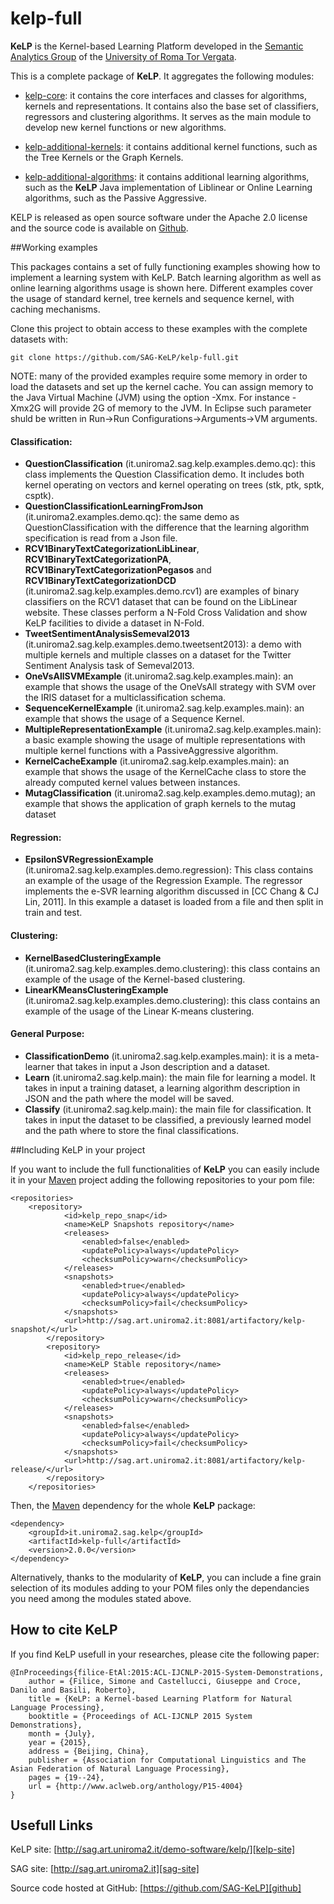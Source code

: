 kelp-full
=========

 **KeLP** is the Kernel-based Learning Platform developed in the [Semantic Analytics Group][sag-site] of
the [University of Roma Tor Vergata][uniroma2-site]. 

This is a complete package of **KeLP**. 
It aggregates the following modules:

* [kelp-core](https://github.com/SAG-KeLP/kelp-core): it contains the core interfaces and classes for algorithms, kernels and representations. It contains also the base set of classifiers, regressors and clustering algorithms. It serves as the main module to develop new kernel functions or new algorithms.

* [kelp-additional-kernels](https://github.com/SAG-KeLP/kelp-additional-kernels): it contains additional kernel functions, such as the Tree Kernels or the Graph Kernels.

* [kelp-additional-algorithms](https://github.com/SAG-KeLP/kelp-additional-algorithms): it contains additional learning algorithms, such as the **KeLP** Java implementation of Liblinear or Online Learning algorithms, such as the Passive Aggressive.

KELP is released as open source software under the Apache 2.0 license and the source code is available on [Github][github].

##Working examples

This packages contains a set of fully functioning examples showing how to implement a learning system with KeLP. Batch learning algorithm as well as online learning algorithms usage is shown here. Different examples cover the usage of standard kernel, tree kernels and sequence kernel, with caching mechanisms.

Clone this project to obtain access to these examples with the complete datasets with:

```
git clone https://github.com/SAG-KeLP/kelp-full.git
```

NOTE: many of the provided examples require some memory in order to load the datasets and set up the kernel cache. You can assign memory to the Java Virtual Machine (JVM) using the option -Xmx. For instance -Xmx2G will provide 2G of memory to the JVM. In Eclipse such parameter shuld be written in Run->Run Configurations->Arguments->VM arguments.

#### Classification:
* **QuestionClassification** (it.uniroma2.sag.kelp.examples.demo.qc): this class implements the Question Classification demo. It includes both kernel operating on vectors and kernel operating on trees (stk, ptk, sptk, csptk).
* **QuestionClassificationLearningFromJson** (it.uniroma2.examples.demo.qc): the same demo as QuestionClassification with the difference that the learning algorithm specification is read from a Json file.
* **RCV1BinaryTextCategorizationLibLinear**, **RCV1BinaryTextCategorizationPA**,  **RCV1BinaryTextCategorizationPegasos** and **RCV1BinaryTextCategorizationDCD** (it.uniroma2.sag.kelp.examples.demo.rcv1) are examples of binary classifiers on the RCV1 dataset that can be found on the LibLinear website. These classes perform a N-Fold Cross Validation and show KeLP facilities to divide a dataset in N-Fold.
* **TweetSentimentAnalysisSemeval2013** (it.uniroma2.sag.kelp.examples.demo.tweetsent2013): a demo with multiple kernels and multiple classes on a dataset for the Twitter Sentiment Analysis task of Semeval2013.
* **OneVsAllSVMExample** (it.uniroma2.sag.kelp.examples.main): an example that shows the usage of the OneVsAll strategy with SVM over the IRIS dataset for a multiclassification schema.
* **SequenceKernelExample** (it.uniroma2.sag.kelp.examples.main): an example that shows the usage of a Sequence Kernel.
* **MultipleRepresentationExample** (it.uniroma2.sag.kelp.examples.main): a basic example showing the usage of multiple representations with multiple kernel functions with a PassiveAggressive algorithm.
* **KernelCacheExample** (it.uniroma2.sag.kelp.examples.main): an example that shows the usage of the KernelCache class to store the already computed kernel values between instances.
* **MutagClassification** 
(it.uniroma2.sag.kelp.examples.demo.mutag); an example that shows the application of graph kernels to the mutag dataset

#### Regression:
* **EpsilonSVRegressionExample** (it.uniroma2.sag.kelp.examples.demo.regression): This class contains an example of the usage of the Regression Example. The regressor implements the e-SVR learning algorithm discussed in [CC Chang & CJ Lin, 2011]. In this example a dataset is loaded from a file and then split in train and test.

#### Clustering:
* **KernelBasedClusteringExample** (it.uniroma2.sag.kelp.examples.demo.clustering): this class contains an example of the usage of the Kernel-based clustering.
* **LinearKMeansClusteringExample** (it.uniroma2.sag.kelp.examples.demo.clustering): this class contains an example of the usage of the Linear K-means clustering.


#### General Purpose:
* **ClassificationDemo** (it.uniroma2.sag.kelp.examples.main): it is a meta-learner that takes in input a Json description and a dataset.
* **Learn** (it.uniroma2.sag.kelp.main): the main file for learning a model. It takes in input a training dataset, a learning algorithm description in JSON and the path where the model will be saved.
* **Classify** (it.uniroma2.sag.kelp.main): the main file for classification. It takes in input the dataset to be classified, a previously learned model and the path where to store the final classifications.


##Including KeLP in your project

If you want to include the full functionalities of **KeLP** you can  easily include it in your [Maven][maven-site] project adding the following repositories to your pom file:

```
<repositories>
	<repository>
			<id>kelp_repo_snap</id>
			<name>KeLP Snapshots repository</name>
			<releases>
				<enabled>false</enabled>
				<updatePolicy>always</updatePolicy>
				<checksumPolicy>warn</checksumPolicy>
			</releases>
			<snapshots>
				<enabled>true</enabled>
				<updatePolicy>always</updatePolicy>
				<checksumPolicy>fail</checksumPolicy>
			</snapshots>
			<url>http://sag.art.uniroma2.it:8081/artifactory/kelp-snapshot/</url>
		</repository>
		<repository>
			<id>kelp_repo_release</id>
			<name>KeLP Stable repository</name>
			<releases>
				<enabled>true</enabled>
				<updatePolicy>always</updatePolicy>
				<checksumPolicy>warn</checksumPolicy>
			</releases>
			<snapshots>
				<enabled>false</enabled>
				<updatePolicy>always</updatePolicy>
				<checksumPolicy>fail</checksumPolicy>
			</snapshots>
			<url>http://sag.art.uniroma2.it:8081/artifactory/kelp-release/</url>
		</repository>
	</repositories>
```

Then, the [Maven][maven-site] dependency for the whole **KeLP** package:

```
<dependency>
    <groupId>it.uniroma2.sag.kelp</groupId>
    <artifactId>kelp-full</artifactId>
    <version>2.0.0</version>
</dependency>
```

Alternatively, thanks to the modularity of **KeLP**, you can include a fine grain selection of its modules adding to your POM files only the dependancies you need among the modules stated above.  

How to cite KeLP
----------------
If you find KeLP usefull in your researches, please cite the following paper:

```
@InProceedings{filice-EtAl:2015:ACL-IJCNLP-2015-System-Demonstrations,
	author = {Filice, Simone and Castellucci, Giuseppe and Croce, Danilo and Basili, Roberto},
	title = {KeLP: a Kernel-based Learning Platform for Natural Language Processing},
	booktitle = {Proceedings of ACL-IJCNLP 2015 System Demonstrations},
	month = {July},
	year = {2015},
	address = {Beijing, China},
	publisher = {Association for Computational Linguistics and The Asian Federation of Natural Language Processing},
	pages = {19--24},
	url = {http://www.aclweb.org/anthology/P15-4004}
}
```
Usefull Links
-------------

KeLP site: [http://sag.art.uniroma2.it/demo-software/kelp/][kelp-site]

SAG site: [http://sag.art.uniroma2.it][sag-site]

Source code hosted at GitHub: [https://github.com/SAG-KeLP][github]

[sag-site]: http://sag.art.uniroma2.it "SAG site"
[uniroma2-site]: http://www.uniroma2.it "University of Roma Tor Vergata"
[maven-site]: http://maven.apache.org "Apache Maven"
[kelp-site]: http://sag.art.uniroma2.it/demo-software/kelp/ "KeLP website"
[github]: https://github.com/SAG-KeLP
